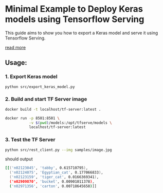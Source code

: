 # Minimal Example to Deploy Keras models using Tensorflow Serving
This guide aims to show you how to export a Keras model and serve it using Tensorflow Serving.

[read more](https://jokarubi.com/deploying-keras-models-using-tensorflow-serving/)

## Usage:
### 1. Export Keras model
```bash
python src/export_keras_model.py
```

### 2. Build and start TF Server image
```bash
docker build -t localhost/tf-server:latest .
```
```bash
docker run -p 8501:8501 \
           -v $(pwd)/models:/opt/tfserve/models \
           localhost/tf-server:latest
```
### 3. Test the TF Server
```bash
python src/rest_client.py --img samples/image.jpg
```
should output
```bash
[[('n02123045', 'tabby', 0.615710795),
  ('n02124075', 'Egyptian_cat', 0.177066833),
  ('n02123159', 'tiger_cat', 0.0166369341),
  ('n02909870', 'bucket', 0.00901011378),
  ('n02971356', 'carton', 0.00718645658)]]
```
